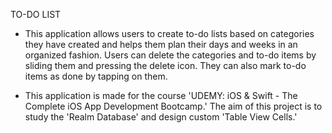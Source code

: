TO-DO LIST 

- This application allows users to create to-do lists based on categories they have created and helps them plan their days and weeks in an organized fashion. Users can delete the categories and to-do items by sliding them and pressing the delete icon. They can also mark to-do items as done by tapping on them.

- This application is made for the course 'UDEMY: iOS & Swift - The Complete iOS App Development Bootcamp.' The aim of this project is to study the 'Realm Database' and design custom 'Table View Cells.'
